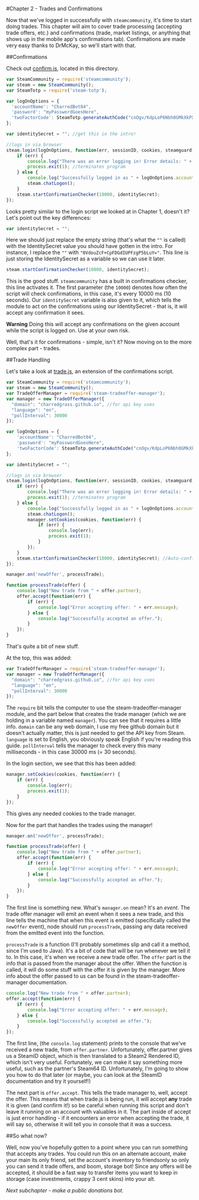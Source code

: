 #Chapter 2 - Trades and Confirmations

Now that we've logged in successfully with `steamcommunity`, it's time to start doing trades. This chapter will aim to cover trade processing (accepting trade offers, etc.) and confirmations (trade, market listings, or anything that shows up in the mobile app's confirmations tab). Confirmations are made very easy thanks to DrMcKay, so we'll start with that.

##Confirmations

Check out [confirm.js](./confirm.js), located in this directory.

```js
var SteamCommunity = require('steamcommunity');
var steam = new SteamCommunity();
var SteamTotp = require('steam-totp');

var logOnOptions = {
  'accountName': "CharredBot04",
  'password': "myPasswordGoesHere",
  'twoFactorCode': SteamTotp.generateAuthCode("cnOgv/KdpLoP6Nbh0GMkXkPXALQ=") //this line and the comma before it can be removed if you don't have mobile auth enabled, but I'm assuming you do if you plan to trade
};

var identitySecret = ""; //get this in the intro!

//logs in via browser
steam.login(logOnOptions, function(err, sessionID, cookies, steamguard) {
	if (err) {
		console.log("There was an error logging in! Error details: " + err.message);
		process.exit(1); //terminates program
	} else {
		console.log("Successfully logged in as " + logOnOptions.accountName);
		steam.chatLogon();
	}
	steam.startConfirmationChecker(10000, identitySecret);
});
```

Looks pretty similar to the login script we looked at in Chapter 1, doesn't it? Let's point out the key differences:

```js
var identitySecret = "";
```

Here we should just replace the empty string (that's what the `""` is called) with the IdentitySecret value you should have gotten in the intro. For instance, I replace the `""` with `"0VdouZcF+CpFDGdIUPFzgP5bLuY="`. This line is just storing the IdentitySecret as a variable so we can use it later.

```js
steam.startConfirmationChecker(10000, identitySecret);
```

This is the good stuff. `steamcommunity` has a built in confirmations checker, this line activates it. The first parameter (the `10000`) denotes how often the script will check confirmations, in this case, it's every 10000 ms (10 seconds). Our `identitySecret` variable is also given to it, which tells the module to act on the confirmations using our IdentitySecret - that is, it will accept any confirmation it sees.

**Warning** Doing this will accept any confirmations on the given account while the script is logged on. Use at your own risk.

Well, that's it for confirmations - simple, isn't it? Now moving on to the more complex part - trades.

##Trade Handling

Let's take a look at [trade.js](./trade.js), an extension of the confirmations script.

```js
var SteamCommunity = require('steamcommunity');
var steam = new SteamCommunity();
var TradeOfferManager = require('steam-tradeoffer-manager');
var manager = new TradeOfferManager({
  "domain": "charredgrass.github.io", //for api key uses
  "language": "en",
  "pollInterval": 30000
});

var logOnOptions = {
	'accountName': "CharredBot04",
	'password': "myPasswordGoesHere",
	'twoFactorCode': SteamTotp.generateAuthCode("cnOgv/KdpLoP6Nbh0GMkXkPXALQ="); //this line and the comma before it can be removed if you don't have mobile auth enabled, but I'm assuming you do if you plan to trade
};

var identitySecret = "";

//logs in via browser
steam.login(logOnOptions, function(err, sessionID, cookies, steamguard) {
	if (err) {
		console.log("There was an error logging in! Error details: " + err.message);
		process.exit(1); //terminates program
	} else {
		console.log("Successfully logged in as " + logOnOptions.accountName);
		steam.chatLogon();
		manager.setCookies(cookies, function(err) {
			if (err) {
				console.log(err);
				process.exit(1);
			}
		});
	}
	steam.startConfirmationChecker(10000, identitySecret); //Auto-confirmation enabled!
});

manager.on('newOffer', processTrade);

function processTrade(offer) {
	console.log("New trade from " + offer.partner);
	offer.accept(function(err) {
		if (err) {
			console.log("Error accepting offer: " + err.message);
		} else {
			console.log("Successfully accepted an offer.");
		}
	});
}
```

That's quite a bit of new stuff.

At the top, this was added:

```js
var TradeOfferManager = require('steam-tradeoffer-manager');
var manager = new TradeOfferManager({
  "domain": "charredgrass.github.io", //for api key uses
  "language": "en",
  "pollInterval": 30000
});
```

The `require` bit tells the computer to use the steam-tradeoffer-manager module, and the part below that creates the trade manager (which we are holding in a variable named `manager`). You can see that it requires a little info. `domain` can be any web domain, I use my free github domain but it doesn't actually matter, this is just needed to get the API key from Steam. `language` is set to English, you obviously speak English if you're reading this guide. `pollInterval` tells the manager to check every this many milliseconds - in this case 30000 ms (= 30 seconds).

In the login section, we see that this has been added:

```js
manager.setCookies(cookies, function(err) {
	if (err) {
		console.log(err);
		process.exit(1);
	}
});
```

This gives any needed cookies to the trade manager.

Now for the part that handles the trades using the manager!

```js
manager.on('newOffer', processTrade);

function processTrade(offer) {
	console.log("New trade from " + offer.partner);
	offer.accept(function(err) {
		if (err) {
			console.log("Error accepting offer: " + err.message);
		} else {
			console.log("Successfully accepted an offer.");
		}
	});
}
```

The first line is something new. What's `manager.on` mean? It's an *event*. The trade offer manager will emit an event when it sees a new trade, and this line tells the machine that when this event is emitted (specifically called the `newOffer` event), node should run `processTrade`, passing any data received from the emitted event into the function.

`processTrade` is a function (I'll probably sometimes slip and call it a method, since I'm used to Java). It's a bit of code that will be run whenever we tell it to. In this case, it's when we receive a new trade offer. The `offer` part is the info that is passed from the manager about the offer. When the function is called, it will do some stuff with the offer it is given by the manager. More info about the offer passed to us can be found in the steam-tradeoffer-manager documentation.

```js
console.log("New trade from " + offer.partner);
offer.accept(function(err) {
	if (err) {
		console.log("Error accepting offer: " + err.message);
	} else {
		console.log("Successfully accepted an offer.");
	}
});
```

The first line, (the `console.log` statement) prints to the console that we've received a new trade, from `offer.partner`. Unfortunately, offer.partner gives us a SteamID object, which is then translated to a Steam2 Rendered ID, which isn't very useful. Fortunately, we can make it say something more useful, such as the partner's Steam64 ID. Unfortunately, I'm going to show you how to do that later (or maybe, you can look at the SteamID documentation and try it yourself!)

The next part is `offer.accept`. This tells the trade manager to, well, accept the offer. This means that when trade.js is being run, it will accept **any** trade it is given (and confirm it!) so be careful when running this script and don't leave it running on an account with valuables in it. The part inside of accept is just error handling - if it encounters an error when accepting the trade, it will say so, otherwise it will tell you in console that it was a success.

##So what now?

Well, now you've hopefully gotten to a point where you can run something that accepts any trades. You could run this on an alternate account, make your main its only friend, set the account's inventory to friendsonly so only you can send it trade offers, and boom, storage bot! Since any offers will be accepted, it should be a fast way to transfer items you want to keep in storage (case investments, crappy 3 cent skins) into your alt.

*Next subchapter - make a public donations bot.*
